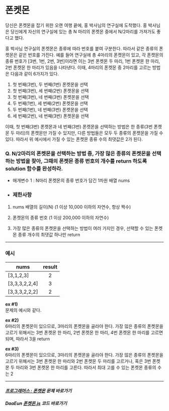 # 폰켓몬

당신은 폰켓몬을 잡기 위한 오랜 여행 끝에, 홍 박사님의 연구실에 도착했다. 홍 박사님은 당신에게 자신의 연구실에 있는 총 N 마리의 폰켓몬 중에서 N/2마리를 가져가도 좋다고 했다.

홍 박사님 연구실의 폰켓몬은 종류에 따라 번호를 붙여 구분한다. 따라서 같은 종류의 폰켓몬은 같은 번호를 가진다. 예를 들어 연구실에 총 4마리의 폰켓몬이 있고, 각 폰켓몬의 종류 번호가 [3번, 1번, 2번, 3번]이라면 이는 3번 폰켓몬 두 마리, 1번 폰켓몬 한 마리, 2번 폰켓몬 한 마리가 있음을 나타낸다. 이때, 4마리의 폰켓몬 중 2마리를 고르는 방법은 다음과 같이 6가지가 있다.

1. 첫 번째(3번), 두 번째(1번) 폰켓몬을 선택
2. 첫 번째(3번), 세 번째(2번) 폰켓몬을 선택
3. 첫 번째(3번), 네 번째(3번) 폰켓몬을 선택
4. 두 번째(1번), 세 번째(2번) 폰켓몬을 선택
5. 두 번째(1번), 네 번째(3번) 폰켓몬을 선택
6. 세 번째(2번), 네 번째(3번) 폰켓몬을 선택
   
이때, 첫 번째(3번) 폰켓몬과 네 번째(3번) 폰켓몬을 선택하는 방법은 한 종류(3번 폰켓몬 두 마리)의 폰켓몬만 가질 수 있지만, 다른 방법들은 모두 두 종류의 폰켓몬을 가질 수 있다. 따라서 위 예시에서 가질 수 있는 폰켓몬 종류 수의 최댓값은 2가 된다.

### Q. N/2마리의 폰켓몬을 선택하는 방법 중, 가장 많은 종류의 폰켓몬을 선택하는 방법을 찾아, 그때의 폰켓몬 종류 번호의 개수를 return 하도록 solution 함수를 완성하라.

- 매개변수 1 :  N마리 폰켓몬의 종류 번호가 담긴 1차원 배열 nums

- ### 제한사항
1. nums 배열의 길이(N) (1 이상 10,000 이하의 자연수, 항상 짝수)
   
2. 폰켓몬의 종류 번호 (1 이상 200,000 이하의 자연수)
 
3. 가장 많은 종류의 폰켓몬을 선택하는 방법이 여러 가지인 경우, 선택할 수 있는 폰켓몬 종류 개수의 최댓값 하나만 return

*** 

### 예시

|nums|result|
|---|:---:|
|[3,1,2,3]|2|
|[3,3,3,2,2,4]|3|
|[3,3,3,2,2,2]|2|

**ex #1)**   
문제의 예시와 같다.

**ex #2)**  
6마리의 폰켓몬이 있으므로, 3마리의 폰켓몬을 골라야 한다.
가장 많은 종류의 폰켓몬을 고르기 위해서는 3번 폰켓몬 한 마리, 2번 폰켓몬 한 마리, 4번 폰켓몬 한 마리를 고르면 되며, 따라서 3을 return

**ex #3)**   
6마리의 폰켓몬이 있으므로, 3마리의 폰켓몬을 골라야 한다.
가장 많은 종류의 폰켓몬을 고르기 위해서는 3번 폰켓몬 한 마리와 2번 폰켓몬 두 마리를 고르거나, 혹은 3번 폰켓몬 두 마리와 3번 폰켓몬 한 마리를 고른다. 따라서 최대 고를 수 있는 폰켓몬 종류의 수는 2

***

#### _[프로그래머스 : 폰켓몬](https://programmers.co.kr/learn/courses/30/lessons/1845) 문제 바로가기_

#### _DaaEun [폰켓몬.js](https://github.com/DaaEun/Practicing-Co-Te/blob/main/Level%201/%ED%8F%B0%EC%BC%93%EB%AA%AC.js) 코드 바로가기_

